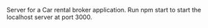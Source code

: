 Server for a Car rental broker application.
Run npm start to start the localhost server at port 3000.
